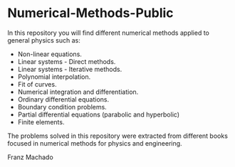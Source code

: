 # Numerical-Methods-Public

In this repository you will find different numerical methods applied to general physics such as:

* Non-linear equations.
* Linear systems - Direct methods.
* Linear systems - Iterative methods.
* Polynomial interpolation.
* Fit of curves.
* Numerical integration and differentiation.
* Ordinary differential equations.
* Boundary condition problems.
* Partial differential equations (parabolic and hyperbolic)
* Finite elements.

The problems solved in this repository were extracted from different books focused in numerical methods for physics and engineering.


Franz Machado
